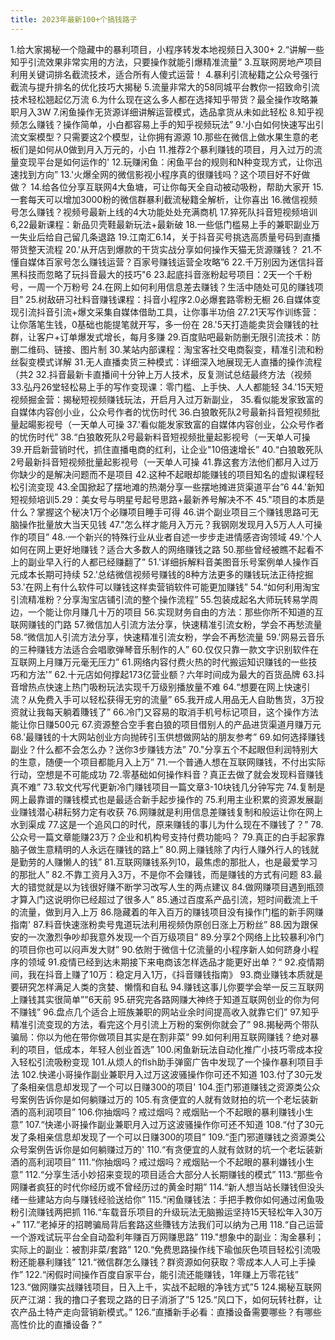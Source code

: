 ```yaml
---
title: 2023年最新100+个搞钱路子
---
```


1.给大家揭秘一个隐藏中的暴利项目，小程序转发本地视频日入300+
2.“讲解一些知乎引流效果非常实用的方法，只要操作就能引爆精准流量”
3.互联网房地产项目利用关键词排名截流技术，适合所有人傻式运营！
4.暴利引流秘籍之公众号强行截流与提升排名的优化技巧大揭秘
5.流量非常大的58同城平台教你一招致命引流技术轻松翘起亿万流
6.为什么现在这么多人都在选择知乎带货？最全操作攻略兼职月入3W
7.闲鱼操作无货源详细讲解运营模式，选品拿货从未如此轻松
8.知乎视频怎么赚钱？操作简单，小白都容易上手的知乎视频玩法”
9.'小白如何快速写出引流文案模型？只需要这2个模型，让你拥有源源
10.那些在微信上做水果生意的老板们是如何从0做到月入万元的，小白
11.推荐2个暴利赚钱的项目，月入过万的流量变现平台是如何运作的'
12.玩赚闲鱼：闲鱼平台的规则和N种变现方式，让你迅速找到方向”
13.'火爆全网的微信影视小程序真的很赚钱吗？这个项目好不好做做？
14.给各位分享互联网4大鱼塘，可让你每天全自动被动吸粉，帮助大家开
15.一套每天可以增加3000粉的微信群暴利截流秘籍全解析，让你喜出
16.微信视频号怎么赚钱？视频号最新上线的4大功能处处充满商机
17.猝死队抖音短视频培训6,22最新课程：新品贝壳鞋最新玩法+最新破
18.一些低门槛易上手的兼职副业万一失业后给自己留几条退路
19.江南汇6.14，关于抖音买号挑选高质量号码到直播带货整天流程
20.'从开店到爆款的干货实战分享如何操作天猫无货源赚钱？
21.不懂自媒体百家号怎么赚钱运营？百家号赚钱运营全攻略”6
22.千万别因为迷信抖音黑科技而忽略了玩抖音最大的技巧"6
23.起底抖音涨粉起号项目：2天一个千粉号，一周一个万粉号
24.在网上如何利用信息差去赚钱？生活中随处可见的赚钱项目”
25.树敌研习社料音赚钱课程：抖音小程序2.0必爆套路零粉无橱
26.自媒体变现引流抖音引流+爆文采集自媒体借助工具，让你事半功倍
27.21天写作训练营：让你落笔生钱，0基础也能提笔就开写，多一份在
28.'5天打造能卖货会赚钱的社群，让客户+订单爆发式增长，每月多赚
29.百度贴吧最新防删无限引流技术：防删二维码、链接、图片制
30.某站内部课程：淘宝客社交电商裂变，精准引流和粉丝裂变模式详解
31.无人直播卖货三种模式：详细深入地展现无人直播的操作流程（共2
32.抖音最新卡直播间十分钟上万人技术，反复测试总结最终方法（视频
33.弘丹26堂轻松易上手的写作变现课：零门槛、上手快、人人都能轻
34.'15天短视频掘金营：揭秘短视频赚钱玩法，开启月入过万新副业，
35.看似能发家致富的自媒体内容创小业，公众号作者的忧伤时代
36.白狼敢死队2号最新抖音短视频批量起暘影视号（一天单人可操
37.'看似能发家致富的自媒体内容创业，公众号作者的忧伤时代”
38.“白狼敢死队2号最新料音短视频批量起影视号（一天单人可操
39.开启新营销时代，抓住直播电商的红利，让企业"10倍速增长”
40.“白狼敢死队2号最新抖音短视频批量起影视号（一天单人可操
41.靠这套方法他们都月入过万你缺少的是解决问题而不是项目
42.这种不起眼却能赚钱的项目知名的虚拟课程轻松引流变现
43.全国掀起了摆地滩的热潮分享一些摆地摊进货渠道平台”6
44.'新知短视频培训5.29：美女号与明星号起号思路+最新养号解决不不
45."项目的本质是什么？掌握这个秘决1万个必赚项目睡手可得
46.讲个副业项目三个赚钱思路可无脑操作批量放大当天见钱
47."怎么样才能月入万元？我钢刚发现月入5万人人可操作的项目”
48.·一个新兴的特殊行业从业者自述一步步走进情感咨询领域
49.'个人如何在网上更好地赚钱？适合大多数人的网络赚钱之路
50.那些曾经被瞧不起看不上的副业早入行的人都已经赚翻了”
51.'详细拆解料音美图音乐号案例单人操作百元成本长期可持续
52.'总结微信视频号赚钱的8种方法更多的赚钱玩法正待挖掘
53.'在网上有什么软件可以赚钱这样卖营销软件可能更加赚钱”
54.“如何利用淘宝引流精准粉？分享淘宝店铺引流的整个操作流程”
55.包装成起名大师玩转易学周边，一个能让你月赚几十万的项目
56.实现财务自由的方法：那些你所不知道的互联网赚钱的门路
57.微信加人引流方法分享，快速精准引流女粉，学会不再愁流量
58.“微信加人引流方法分享，快速精准引流女粉，学会不再愁流量
59.'网易云音乐的三种赚钱方法适合会唱歌弹琴音乐制作的人”
60.仅仅只靠一款文字识别软件在互联网上月赚万元毫无压力”
61.网络内容付费火热的时代搬运知识赚钱的一些技巧和方法'”
62.十元店如何撑起173亿营业额？六年时间成为最大的百货品牌
63.抖音增热点快速上热门吸粉玩法实现千万级别播放量不难
64.“想要在网上快速引流？从免费入手可以轻松获得无穷的流量”
65.我开成人用品无人自助售货，3万投资就让我每天躺着賺钱了”
66.冷门又容易的取消手机号标记项目，这个操作方法能让你日赚500元
67.资源整合空手套白狼的项目借别人的产品进货渠道月赚万元
68.'最赚钱的十大网站创业方向抛砖引玉供想做网站的朋友参考”
69.如何选择赚钱副业？什么都不会怎么办？送你3步赚钱方法”
70."分享五个不起眼但利润特别大的生意，随便一个项目都能月入上万”
71.一个普通人想在互联网赚钱，不付出实际行动，空想是不可能成功
72.零基础如何操作料音？真正去做了就会发现料音赚钱真不难”
73.软文代写代更新冷门赚钱项目一篇文章3-10块钱几分钟写完
74.复制是网上最靠谱的赚钱模式也是最适合新手起步操作的
75.利用主业积累的资源发展副业赚钱潜心耕耘努力定有收获
76.网赚就是利用信息差赚钱复制和般运让你在网上水到渠成
77.这是一个追风口的时代，原来赚钱的事儿为什么现在不赚钱了？”
78.公众号一篇文章能赚23万？企业和机构号支持付费功能吗？
79.真正的白手起家靠脑子做生意精明的人永远在赚钱的路上”
80.网上赚钱除了内行人赚外行人的钱就是勤劳的人赚懒人的钱”
81.互联网赚钱系列10，最焦虑的那批人，也是最爱学习的那批人”
82.不靠工资月入3万，不是你不会赚钱，而是赚钱的方式有问题
83.最大的错觉就是以为钱很好赚不断学习改写人生的两点建议
84.做网赚项目遇到瓶颈才算入门这说明你已经超过了很多人”
85.通过百度系产品引流，短时间截流上千的流量，做到月入上万
86.隐藏着的年入百万的赚钱项目没有操作门槛的新手网赚指南'
87.料音快速涨粉卖号鬼道玩法利用视频伪原创日涨上万粉丝”
88.因为跟保安的一次激烈争吵却我意外发现一个百万级项目”
89.分享2个网络上比较暴利冷门的项目你也可以闷声发大财”
90.依附于微信十亿流量的小程序新人如何跻身小程序的领域
91.疫情已经到达未期接下来电商该怎样选品才能更好出单？“
92.疫情期间，我在抖音上赚了10万：稳定月入1万，《抖音赚钱指南》
93.商业赚钱本质就是要研究怎样满足人类的贪婪、懒惰和自私
94.赚钱这事儿你要学会举一反三互联网上赚钱其实很简单”"6天前
95.研究完各路网赚大神终于知道互联网创业的你为何不赚钱”
96.盘点几个适合上班族兼职的网站业余时间提高收入就靠它们”
97.知乎精准引流变现的方法，看完这个月引流上万粉的案例你就会了”
98.揭秘两个带队骗局：你以为他在带你做项目其实是在割非菜”
99.如何利用互联网赚钱？绝对暴利的项目，低成本，年轻人创业首选”
100.闲鱼新玩法自动化推广小技巧零成本投入轻松引流吸粉变现
101.从烦人的flsh助手弹窗广告中发现了一个操作暴利项目手法
102.快递小哥操作副业兼职月入过万这波骚操作你可还不知道
103.付了30元发了条相亲信息却发现了一个可以日赚300的项目'
104.歪门邪道赚钱之资源类公众号案例告诉你是如何躺赚过万的
105.有贪便宜的人就有敛财拍的坑一个老坛装新酒的高利润项目”
106.你抽烟吗？戒过烟吗？戒烟贴一个不起眼的暴利赚钱小生意”
107.“快递小哥操作副业兼职月入过万这波骚操作你可还不知道
108.“付了30元发了条相亲信息却发现了一个可以日赚300的项目”
109.“歪门邪道赚钱之资源类公众号案例告诉你是如何躺赚过万的'
110.“有贪便宜的人就有敛财的坑一个老坛装新酒的高利润项目”
111.“你抽烟吗？戒过烟吗？戒烟贴一个不起眼的暴利嫌钱小生意”
112.“分享生活小妙招来变现的项目适合大部分人长期赚钱的模式”
113.“那些令网赚者疯狂的时代你经历或不曾经历过的黄金时期”
114.“新人想当站长赚钱但没头绪一些建站方向与赚钱经验送给你”
115.“闲鱼赚钱法：手把手教你如何通过闲鱼吸粉引流赚钱两把抓
116.“车载音乐项目的升级玩法无脑搬运坚持15天轻松年入30万+”
117.“老掉牙的招聘骗局背后套路这些賺钱方法我们可以纳为己用
118.“自己运营一个游戏试玩平台全自动盈利年赚百万网赚思路”
119."想象中的副业：淘金暴利；实际上的副业：被割非菜/套路”
120.“免费思路操作线下瑜伽灰色项目轻松引流吸粉还能暴利赚钱”
121.“微信群怎么赚钱？群资源如何获取？零成本人人可上手操作”
122.“闲假时间操作百度自家平台，能引流还能赚钱，1年赚上万零花钱”
123.“做网赚实战赚钱项目，日入上千，实战不起眼的净钱方式”5
124.揭秘互联网灰产江湖：我的撸口子套现之路的日子消浙了”5
125.“风口下，如何玩转社群，让农产品土特产走向营销新模式。”
126.“直播新手必看：直播设备需要哪些？有哪些高性价比的直播设备？”
